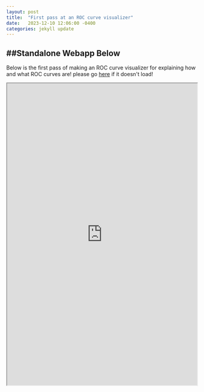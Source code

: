 ```yaml
---
layout: post
title:  "First pass at an ROC curve visualizer"
date:   2023-12-10 12:06:00 -0400
categories: jekyll update
---
```

 ##Standalone Webapp Below
----
Below is the first pass of making an ROC curve visualizer for explaining how and what ROC curves are!
please go [here][app_location] if it doesn't load!


<iframe src="https://rowancallahan.github.io/assets/static_plotly_gaussian_sliders.html" width="100%" height="800px"></iframe>


[app_location]:https://rowancallahan.github.io/assets/static_plotly_gaussian_sliders.html

